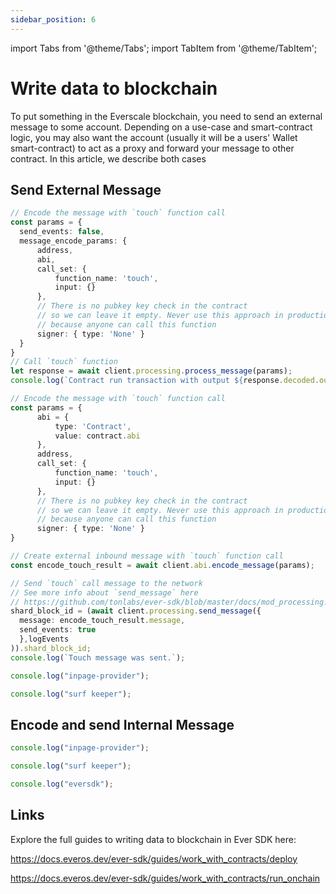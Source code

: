 ```yaml
---
sidebar_position: 6
---
```


import Tabs from '@theme/Tabs';
import TabItem from '@theme/TabItem';

# Write data to blockchain

To put something in the Everscale blockchain, you need to send an external message to some account. Depending on a use-case and smart-contract logic, you may also want the account (usually it will be a users' Wallet smart-contract) to act as a proxy and forward your message to other contract. In this article, we describe both cases

## Send External Message

<Tabs>

  <TabItem value="ever-sdk process" label="ever-sdk-js process_message">

  ```typescript
  // Encode the message with `touch` function call
const params = {
    send_events: false,
    message_encode_params: {
        address,
        abi,
        call_set: {
            function_name: 'touch',
            input: {}
        },
        // There is no pubkey key check in the contract
        // so we can leave it empty. Never use this approach in production
        // because anyone can call this function
        signer: { type: 'None' }
    }
}
// Call `touch` function
let response = await client.processing.process_message(params);
console.log(`Сontract run transaction with output ${response.decoded.output}, ${response.transaction.id}`);
  ```
  </TabItem>

  <TabItem value="ever-sdk encode+send" label="ever-sdk-js encode_message -> send_message">

  ```typescript
  // Encode the message with `touch` function call
const params = {
        abi = {
            type: 'Contract',
            value: contract.abi
        },
        address,
        call_set: {
            function_name: 'touch',
            input: {}
        },
        // There is no pubkey key check in the contract
        // so we can leave it empty. Never use this approach in production
        // because anyone can call this function
        signer: { type: 'None' }
}

// Create external inbound message with `touch` function call
const encode_touch_result = await client.abi.encode_message(params);

// Send `touch` call message to the network
// See more info about `send_message` here  
// https://github.com/tonlabs/ever-sdk/blob/master/docs/mod_processing.md#send_message
shard_block_id = (await client.processing.send_message({
    message: encode_touch_result.message,
    send_events: true
    },logEvents
)).shard_block_id;
console.log(`Touch message was sent.`);
  ```
  </TabItem>

  <TabItem value="inp-prov" label="everscale-inpage-provider">

  ```typescript
  console.log("inpage-provider");
  ```
  </TabItem>

  <TabItem value="surf-keeper" label="surf-keeper-provider">

  ```typescript
  console.log("surf keeper");
  ```
  </TabItem>
</Tabs>

## Encode and send Internal Message

<Tabs>
  <TabItem value="inp-prov" label="everscale-inpage-provider">

  ```typescript
  console.log("inpage-provider");
  ```
  </TabItem>

  <TabItem value="surf-keeper" label="surf-keeper-provider">

  ```typescript
  console.log("surf keeper");
  ```
  </TabItem>

  <TabItem value="ever-sdk" label="ever-sdk-js">

  ```typescript
  console.log("eversdk");
  ```
  </TabItem>
</Tabs>

## Links

Explore the full guides to writing data to blockchain in Ever SDK here:

  https://docs.everos.dev/ever-sdk/guides/work_with_contracts/deploy

  https://docs.everos.dev/ever-sdk/guides/work_with_contracts/run_onchain